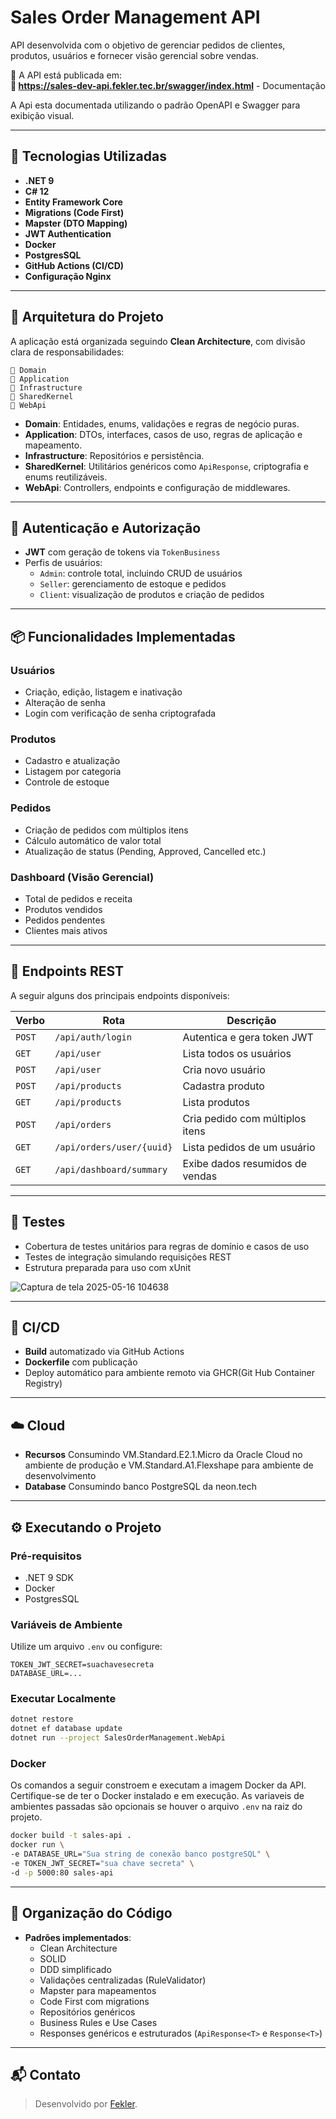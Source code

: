 
# Sales Order Management API

API desenvolvida com o objetivo de gerenciar pedidos de clientes, produtos, usuários e fornecer visão gerencial sobre vendas.

📡 A API está publicada em:  
**📖 https://sales-dev-api.fekler.tec.br/swagger/index.html** - Documentação


A Api esta documentada utilizando o padrão OpenAPI e Swagger para exibição visual.

---

## 🔧 Tecnologias Utilizadas

- **.NET 9**
- **C# 12**
- **Entity Framework Core**
- **Migrations (Code First)**
- **Mapster (DTO Mapping)**
- **JWT Authentication**
- **Docker**
- **PostgresSQL**
- **GitHub Actions (CI/CD)**
- **Configuração Nginx**

---

## 🧱 Arquitetura do Projeto

A aplicação está organizada seguindo **Clean Architecture**, com divisão clara de responsabilidades:

```
📁 Domain
📁 Application
📁 Infrastructure
📁 SharedKernel
📁 WebApi
```

- **Domain**: Entidades, enums, validações e regras de negócio puras.
- **Application**: DTOs, interfaces, casos de uso, regras de aplicação e mapeamento.
- **Infrastructure**: Repositórios e persistência.
- **SharedKernel**: Utilitários genéricos como `ApiResponse`, criptografia e enums reutilizáveis.
- **WebApi**: Controllers, endpoints e configuração de middlewares.

---

## 🔐 Autenticação e Autorização

- **JWT** com geração de tokens via `TokenBusiness`
- Perfis de usuários:
  - `Admin`: controle total, incluindo CRUD de usuários
  - `Seller`: gerenciamento de estoque e pedidos
  - `Client`: visualização de produtos e criação de pedidos

---

## 📦 Funcionalidades Implementadas

### Usuários
- Criação, edição, listagem e inativação
- Alteração de senha
- Login com verificação de senha criptografada

### Produtos
- Cadastro e atualização
- Listagem por categoria
- Controle de estoque

### Pedidos
- Criação de pedidos com múltiplos itens
- Cálculo automático de valor total
- Atualização de status (Pending, Approved, Cancelled etc.)

### Dashboard (Visão Gerencial)
- Total de pedidos e receita
- Produtos vendidos
- Pedidos pendentes
- Clientes mais ativos

---

## 📡 Endpoints REST

A seguir alguns dos principais endpoints disponíveis:

| Verbo | Rota | Descrição |
|-------|------|-----------|
| `POST` | `/api/auth/login` | Autentica e gera token JWT |
| `GET` | `/api/user` | Lista todos os usuários |
| `POST` | `/api/user` | Cria novo usuário |
| `POST` | `/api/products` | Cadastra produto |
| `GET` | `/api/products` | Lista produtos |
| `POST` | `/api/orders` | Cria pedido com múltiplos itens |
| `GET` | `/api/orders/user/{uuid}` | Lista pedidos de um usuário |
| `GET` | `/api/dashboard/summary` | Exibe dados resumidos de vendas |

---

## 🧪 Testes

- Cobertura de testes unitários para regras de domínio e casos de uso
- Testes de integração simulando requisições REST
- Estrutura preparada para uso com xUnit
  
![Captura de tela 2025-05-16 104638](https://github.com/user-attachments/assets/cd05c7ed-c01e-4911-aefc-094833a9b017)

---

## 🚀 CI/CD

- **Build** automatizado via GitHub Actions
- **Dockerfile** com publicação 
- Deploy automático para ambiente remoto via GHCR(Git Hub Container Registry)

---
## ☁️ Cloud

- **Recursos** Consumindo VM.Standard.E2.1.Micro da Oracle Cloud no ambiente de produção e VM.Standard.A1.Flexshape para ambiente de desenvolvimento
- **Database** Consumindo banco PostgreSQL da neon.tech

---
## ⚙️ Executando o Projeto

### Pré-requisitos
- .NET 9 SDK
- Docker
- PostgresSQL

### Variáveis de Ambiente
Utilize um arquivo `.env` ou configure:
```env
TOKEN_JWT_SECRET=suachavesecreta
DATABASE_URL=...
```

### Executar Localmente
```bash
dotnet restore
dotnet ef database update
dotnet run --project SalesOrderManagement.WebApi
```

### Docker
Os comandos a seguir constroem e executam a imagem Docker da API. Certifique-se de ter o Docker instalado e em execução.
As variaveis de ambientes passadas são opcionais se houver o arquivo `.env` na raiz do projeto.

```bash
docker build -t sales-api .
docker run \
-e DATABASE_URL="Sua string de conexão banco postgreSQL" \
-e TOKEN_JWT_SECRET="sua chave secreta" \
-d -p 5000:80 sales-api
```

---

## 📁 Organização do Código

- **Padrões implementados**:
  - Clean Architecture
  - SOLID
  - DDD simplificado
  - Validações centralizadas (RuleValidator)
  - Mapster para mapeamentos
  - Code First com migrations
  - Repositórios genéricos
  - Business Rules e Use Cases
  - Responses genéricos e estruturados (`ApiResponse<T>` e `Response<T>`)

---

## 📬 Contato

> Desenvolvido por [Fekler](https://github.com/Fekler).
